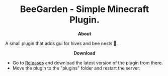 <div align="center">

# BeeGarden - Simple Minecraft Plugin.

**About**

</div>

A small plugin that adds gui for hives and bee nests 🐝.

<div align="center">

**Download**

</div>

- Go to [Releases](https://github.com/arttostog/BeeGarden/releases) and download the latest version of the plugin from there.
- Move the plugin to the "plugins" folder and restart the server.